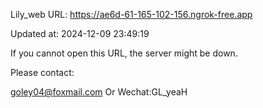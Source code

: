 Lily_web URL: https://ae6d-61-165-102-156.ngrok-free.app

Updated at: 2024-12-09 23:49:19

If you cannot open this URL, the server might be down.

Please contact: 

goley04@foxmail.com Or Wechat:GL_yeaH